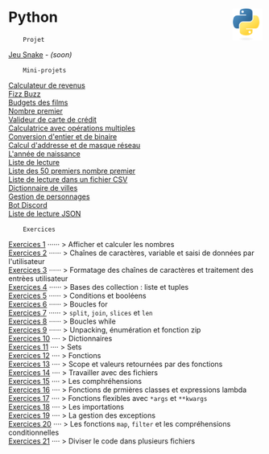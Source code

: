 # **Python** <img align="right" src="src/images/Python-logo-notext.svg" alt="Python" title="Phthon" widht="auto" height="64px">

```
    Projet
```
[Jeu Snake]() - _(soon)_  
```
    Mini-projets
```
[Calculateur de revenus](miniProjet "Calculateur simple de revenus")  
[Fizz Buzz](FizzBuzz "Fizz Buzz")   
[Budgets des films](filmBudgets "Troisième defi : Budget des films")  
[Nombre premier](primeNomber "Nombre premier")  
[Valideur de carte de crédit](creditCardValidator "Validateur de carte de crédit")  
[Calculatrice avec opérations multiples](calculator "Calculatrice avec opérations multiples")  
[Conversion d'entier et de binaire](integerBinaryConversion "Conversion de binaire en entier et vice versa")  
[Calcul d'addresse et de masque réseau](networkAdressMask "Conversion de binaire en entier et vice versa")  
[L'année de naissance](ageAndYearOfBirth "Saisir l'âge et afficher l'annèe de naissance")  
[Liste de lecture](bookslist "Liste de lecture très simple")  
[Liste des 50 premiers nombre premier](listPrimeNumber "Liste des 50 premiers nombre premier")  
[Liste de lecture dans un fichier CSV](booklist2 "Liste de lecture sauvegardée dans un fichier CSV (Comma Separated Values [valeurs séparées par des virgules] )")  
[Dictionnaire de villes](dictionaryOfCities "Dictionnaire de ville")  
[Gestion de personnages](characterManagement "Gestion de personnage")  
[Bot Discord](DocBot "Bot très basique")  
[Liste de lecture JSON](jsonList "Liste de lecture dans un fichier JSON")  
<!-- [Tracer des graphiques](drawGraphs) _(soon)_   -->
```
    Exercices
```
[Exercices 1](exercises/practice1) ······ > Afficher et calculer les nombres  
[Exercices 2](exercises/practice2) ······ > Chaînes de caractères, variable et saisi de données par l'utilisateur  
[Exercices 3](exercises/practice3) ······ > Formatage des chaînes de caractères et traitement des entrèes utilisateur  
[Exercices 4](exercises/practice4) ······ > Bases des collection : liste et tuples  
[Exercices 5](exercises/practice5) ······ > Conditions et booléens  
[Exercices 6](exercises/practice6) ······ > Boucles for  
[Exercices 7](exercises/practice7) ······ > `split`, `join`, `slices` et `len`  
[Exercices 8](exercises/practice8) ······ > Boucles while  
[Exercices 9](exercises/practice9) ······ > Unpacking, énumération et fonction zip  
[Exercices 10](exercises/practice10) ···· > Dictionnaires  
[Exercices 11](exercises/practice11) ···· > Sets  
[Exercices 12](exercises/practice12) ···· > Fonctions  
[Exercices 13](exercises/practice13) ···· > Scope et valeurs retournées par des fonctions  
[Exercices 14](exercises/practice14) ···· > Travailler avec des fichiers  
[Exercices 15](exercises/practice15) ···· > Les comphréhensions  
[Exercices 16](exercises/practice16) ···· > Fonctions de prmières classes et expressions lambda  
[Exercices 17](exercises/practice17) ···· > Fonctions flexibles avec `*args` et `**kwargs`  
[Exercices 18](exercises/practice18) ···· > Les importations  
[Exercices 19](exercises/practice19) ···· > La gestion des exceptions  
[Exercices 20](exercises/practice20) ···· > Les fonctions `map`, `filter` et les compréhensions conditionnelles  
[Exercices 21](exercises/practice21) ···· > Diviser le code dans plusieurs fichiers